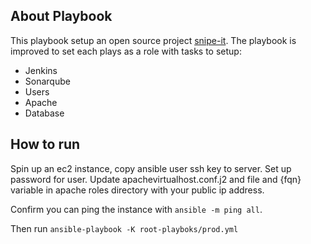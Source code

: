 ## About Playbook
This playbook setup an open source project [snipe-it](https://github.com/snipe/snipe-it). The playbook is improved to set each plays as a role with tasks to setup:

- Jenkins
- Sonarqube
- Users
- Apache
- Database
  
## How to run
Spin up an ec2 instance, copy ansible user ssh key to server. Set up password for user. Update apachevirtualhost.conf.j2 and file and {fqn} variable in apache roles directory with your public ip address.

Confirm you can ping the instance with `ansible -m ping all`.  

Then run `ansible-playbook -K root-playboks/prod.yml`
